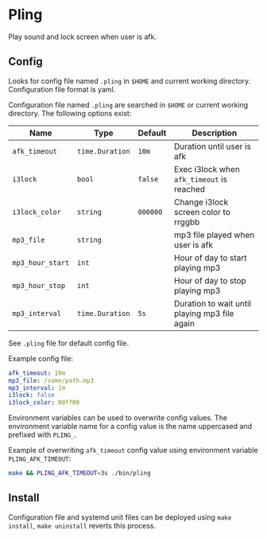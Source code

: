 # Pling

Play sound and lock screen when user is afk.

## Config

Looks for config file named `.pling` in `$HOME` and current working directory. Configuration file format is yaml.

Configuration file named `.pling` are searched in `$HOME` or current working directory. The following options exist:


|Name|Type|Default|Description|
| --- | --- | --- | --- |
| `afk_timeout` | `time.Duration` | `10m` | Duration until user is afk |
| `i3lock` | `bool` | `false` | Exec i3lock when `afk_timeout` is reached |
| `i3lock_color` | `string` | `000000` | Change i3lock screen color to rrggbb |
| `mp3_file` | `string` | | mp3 file played when user is afk |
| `mp3_hour_start` | `int` |  | Hour of day to start playing mp3 |
| `mp3_hour_stop` | `int` | | Hour of day to stop playing mp3 |
| `mp3_interval` | `time.Duration` | `5s` | Duration to wait until playing mp3 file again |

See `.pling` file for default config file.

Example config file:

```yaml
afk_timeout: 10m
mp3_file: /some/path.mp3
mp3_interval: 1m
i3lock: false
i3lock_color: 00ff00
```

Environment variables can be used to overwrite config values. The environment variable name for a config value is the name uppercased and prefixed with `PLING_`.

Example of overwriting `afk_timeout` config value using environment variable `PLING_AFK_TIMEOUT`:

```sh
make && PLING_AFK_TIMEOUT=3s ./bin/pling
```

## Install

Configuration file and systemd unit files can be deployed using `make install`, `make uninstall` reverts this process.


